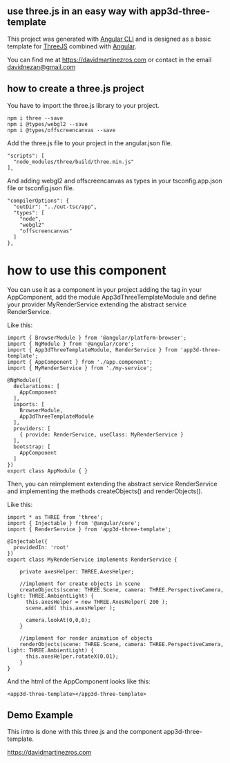 ## use three.js in an easy way with app3d-three-template

This project was generated with [Angular CLI](https://github.com/angular/angular-cli) and is designed as a basic template for [ThreeJS](https://threejs.org/) combined with [Angular](https://angular.io/).

You can find me at https://davidmartinezros.com or contact in the email davidnezan@gmail.com

## how to create a three.js project

You have to import the three.js library to your project.

```
npm i three --save
npm i @types/webgl2 --save
npm i @types/offscreencanvas --save
```

Add the three.js file to your project in the angular.json file.

```
"scripts": [
  "node_modules/three/build/three.min.js"
],
```

And adding webgl2 and offscreencanvas as types in your tsconfig.app.json file or tsconfig.json file.

```
"compilerOptions": {
  "outDir": "../out-tsc/app",
  "types": [
    "node",
    "webgl2"
    "offscreencanvas"
  ]
},
```

# how to use this component

You can use it as a component in your project adding the <app3d-three-template></app3d-three-template> tag in your AppComponent, add the module App3dThreeTemplateModule and define your provider MyRenderService extending the abstract service RenderService.

Like this:

```
import { BrowserModule } from '@angular/platform-browser';
import { NgModule } from '@angular/core';
import { App3dThreeTemplateModule, RenderService } from 'app3d-three-template';
import { AppComponent } from './app.component';
import { MyRenderService } from './my-service';

@NgModule({
  declarations: [
    AppComponent
  ],
  imports: [
    BrowserModule,
    App3dThreeTemplateModule
  ],
  providers: [
    { provide: RenderService, useClass: MyRenderService }
  ],
  bootstrap: [
    AppComponent
  ]
})
export class AppModule { }
```

Then, you can reimplement extending the abstract service RenderService and implementing the methods createObjects() and renderObjects().

Like this:

```
import * as THREE from 'three';
import { Injectable } from '@angular/core';
import { RenderService } from 'app3d-three-template';

@Injectable({
  providedIn: 'root'
})
export class MyRenderService implements RenderService {

    private axesHelper: THREE.AxesHelper;
    
    //implement for create objects in scene
    createObjects(scene: THREE.Scene, camera: THREE.PerspectiveCamera, light: THREE.AmbientLight) {
      this.axesHelper = new THREE.AxesHelper( 200 );
      scene.add( this.axesHelper );
  
      camera.lookAt(0,0,0);
    }

    //implement for render animation of objects
    renderObjects(scene: THREE.Scene, camera: THREE.PerspectiveCamera, light: THREE.AmbientLight) {
      this.axesHelper.rotateX(0.01);
    }
}
```

And the html of the AppComponent looks like this:

```
<app3d-three-template></app3d-three-template>
```

## Demo Example

This intro is done with this three.js and the component app3d-three-template.

https://davidmartinezros.com